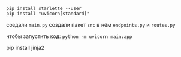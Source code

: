 ```
pip install starlette --user
pip install "uvicorn[standard]"
```
создали `main.py`
создали пакет `src` в нём `endpoints.py` и `routes.py`

чтобы запустить код: `python -m uvicorn main:app`

pip install jinja2

